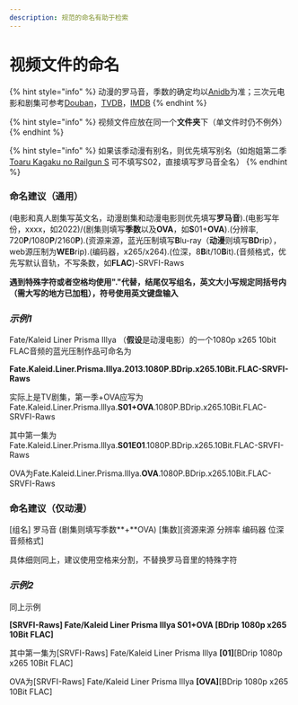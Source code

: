 ```yaml
---
description: 规范的命名有助于检索
---
```


# 视频文件的命名

{% hint style="info" %}
动漫的罗马音，季数的确定均以[Anidb](https://anidb.net/)为准；三次元电影和剧集可参考[Douban](https://www.douban.com/)，[TVDB](https://thetvdb.com/)，[IMDB](https://www.imdb.com/)
{% endhint %}

{% hint style="info" %}
视频文件应放在同一个**文件夹**下（单文件时仍不例外）
{% endhint %}

{% hint style="info" %}
如果该季动漫有别名，则优先填写别名（如炮姐第二季 [Toaru Kagaku no Railgun S](https://anidb.net/anime/9484) 可不填写S02，直接填写罗马音全名）
{% endhint %}

### 命名建议（通用）&#x20;

(电影和真人剧集写英文名，动漫剧集和动漫电影则优先填写**罗马音**).(电影写年份，xxxx，如2022)/(剧集则填写**季数**以及**OVA**，如**S**01+**OVA**).(分辨率, 720**P**/1080**P**/2160**P**).(资源来源，蓝光压制填写**B**lu-ray（**动漫**则填写**BD**rip），web源压制为**WEB**rip).(编码器，x265/x264).(位深，8**B**it/10**B**it).(音频格式，优先写默认音轨，不写条数，如**FLAC**)-SRVFI-Raws

**遇到特殊字符或者空格均使用"."代替，结尾仅写组名，英文大小写规定同括号内（需大写的地方已加粗），符号使用英文键盘输入**

### _**示例1**_

Fate/Kaleid Liner Prisma Illya （**假设**是动漫电影）的一个1080p x265 10bit FLAC音频的蓝光压制作品可命名为

**Fate.Kaleid.Liner.Prisma.Illya.2013.1080P.BDrip.x265.10Bit.FLAC-SRVFI-Raws**

实际上是TV剧集，第一季+OVA应写为Fate.Kaleid.Liner.Prisma.Illya.**S01+OVA**.1080P.BDrip.x265.10Bit.FLAC-SRVFI-Raws

其中第一集为Fate.Kaleid.Liner.Prisma.Illya.**S01E01**.1080P.BDrip.x265.10Bit.FLAC-SRVFI-Raws

OVA为Fate.Kaleid.Liner.Prisma.Illya.**OVA**.1080P.BDrip.x265.10Bit.FLAC-SRVFI-Raws

### 命名建议（仅动漫）

\[组名] 罗马音 (剧集则填写季数**+**OVA) \[集数]\[资源来源 分辨率 编码器 位深 音频格式]

具体细则同上，建议使用空格来分割，不替换罗马音里的特殊字符

### _示例2_

同上示例

**\[SRVFI-Raws] Fate/Kaleid Liner Prisma Illya S01+OVA \[BDrip 1080p x265 10Bit FLAC]**

其中第一集为\[SRVFI-Raws] Fate/Kaleid Liner Prisma Illya **\[01]**\[BDrip 1080p x265 10Bit FLAC]

OVA为\[SRVFI-Raws] Fate/Kaleid Liner Prisma Illya **\[OVA]**\[BDrip 1080p x265 10Bit FLAC]
